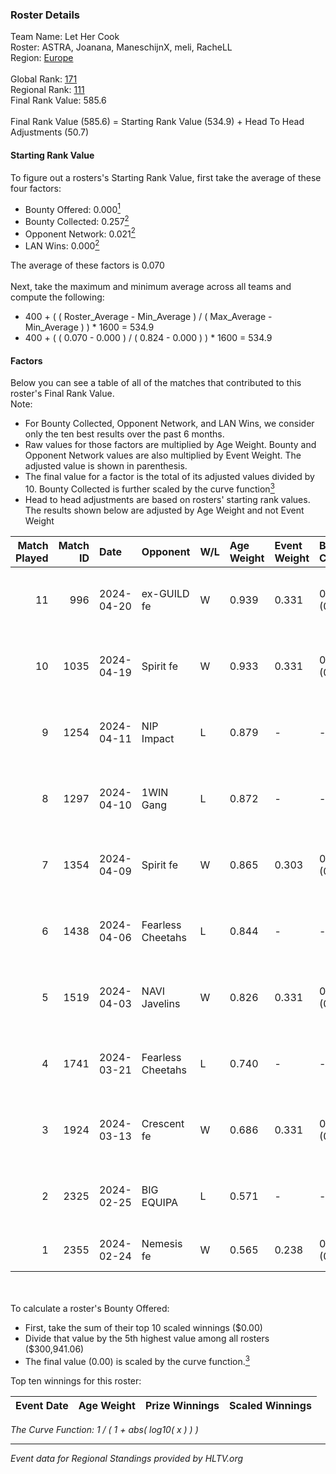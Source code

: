 ### Roster Details<br />
Team Name: Let Her Cook<br />
Roster: ASTRA, Joanana, ManeschijnX, meli, RacheLL<br />
Region: [Europe]( ../standings_europe.md)<br />
<br />
Global Rank: [171](../standings_global.md)<br />
Regional Rank: [111]( ../standings_europe.md)<br />
Final Rank Value:  585.6<br />
<br />
Final Rank Value (585.6) = Starting Rank Value (534.9) + Head To Head Adjustments (50.7)<br />

#### Starting Rank Value<br />
To figure out a rosters's Starting Rank Value, first take the average of these four factors:<br />
- Bounty Offered: 0.000[<sup>1</sup>](#table2)
- Bounty Collected: 0.257[<sup>2</sup>](#table1)
- Opponent Network: 0.021[<sup>2</sup>](#table1)
- LAN Wins: 0.000[<sup>2</sup>](#table1)

The average of these factors is 0.070<br />
<br />
Next, take the maximum and minimum average across all teams and compute the following:<br />
- 400 + ( ( Roster_Average - Min_Average ) / ( Max_Average - Min_Average ) ) * 1600 = 534.9
- 400 + ( ( 0.070 - 0.000 ) / ( 0.824 - 0.000 ) ) * 1600 = 534.9


#### Factors<br />
Below you can see a table of all of the matches that contributed to this roster's Final Rank Value.<br />
Note:<br />

- For Bounty Collected, Opponent Network, and LAN Wins, we consider only the ten best results over the past 6 months.
- Raw values for those factors are multiplied by Age Weight. Bounty and Opponent Network values are also multiplied by Event Weight. The adjusted value is shown in parenthesis.
- The final value for a factor is the total of its adjusted values divided by 10. Bounty Collected is further scaled by the curve function[<sup>3</sup>](#curveFunction)
- Head to head adjustments are based on rosters' starting rank values. The results shown below are adjusted by Age Weight and not Event Weight
<span id="table1"></span><br />


| Match Played | Match ID | Date       | Opponent          | W/L | Age Weight | Event Weight | Bounty Collected | Opponent Network | LAN Wins  | H2H Adj. | Roster                                     |
| -: | -: | :- | :- | :- | :- | :- | :- | :- | :- | -: | :- |
|           11 |      996 | 2024-04-20 | ex-GUILD fe       | W   | 0.939      | 0.331        | 0.005 (0.002)    | 0.159 (0.049)    | 0 (0.000) |    18.40 | ASTRA, Joanana, ManeschijnX, meli, RacheLL |
|           10 |     1035 | 2024-04-19 | Spirit fe         | W   | 0.933      | 0.331        | 0.005 (0.002)    | 0.079 (0.024)    | 0 (0.000) |    15.91 | ASTRA, Joanana, ManeschijnX, meli, RacheLL |
|            9 |     1254 | 2024-04-11 | NIP Impact        | L   | 0.879      | -            | -                | -                | -         |    -7.80 | ASTRA, Joanana, kezziwow, meli, RacheLL    |
|            8 |     1297 | 2024-04-10 | 1WIN Gang         | L   | 0.872      | -            | -                | -                | -         |   -15.47 | ASTRA, Joanana, kezziwow, meli, RacheLL    |
|            7 |     1354 | 2024-04-09 | Spirit fe         | W   | 0.865      | 0.303        | 0.005 (0.001)    | 0.079 (0.021)    | 0 (0.000) |    15.91 | ASTRA, Joanana, kezziwow, meli, RacheLL    |
|            6 |     1438 | 2024-04-06 | Fearless Cheetahs | L   | 0.844      | -            | -                | -                | -         |    -8.25 | ASTRA, Joanana, kezziwow, meli, RacheLL    |
|            5 |     1519 | 2024-04-03 | NAVI Javelins     | W   | 0.826      | 0.331        | 0.024 (0.007)    | 0.341 (0.093)    | 0 (0.000) |    20.25 | ASTRA, Joanana, kezziwow, meli, RacheLL    |
|            4 |     1741 | 2024-03-21 | Fearless Cheetahs | L   | 0.740      | -            | -                | -                | -         |    -7.43 | Joanana, kezziwow, meli, RacheLL, suns1de  |
|            3 |     1924 | 2024-03-13 | Crescent fe       | W   | 0.686      | 0.331        | 0.007 (0.002)    | 0.096 (0.022)    | 0 (0.000) |    14.16 | Joanana, kezziwow, meli, RacheLL, suns1de  |
|            2 |     2325 | 2024-02-25 | BIG EQUIPA        | L   | 0.571      | -            | -                | -                | -         |    -5.72 | Joanana, kezziwow, meli, RacheLL, suns1de  |
|            1 |     2355 | 2024-02-24 | Nemesis fe        | W   | 0.565      | 0.238        | 0.001 (0.000)    | 0.014 (0.002)    | 0 (0.000) |    10.76 | amyb, Emmy, Gaba, Ju, Lowlita              |

<br />
<span id="table2"></span><br />
To calculate a roster's Bounty Offered:<br />

- First, take the sum of their top 10 scaled winnings ($0.00)
- Divide that value by the 5th highest value among all rosters ($300,941.06)
- The final value (0.00) is scaled by the curve function.[<sup>3</sup>](#curveFunction)

Top ten winnings for this roster:<br />

| Event Date | Age Weight | Prize Winnings | Scaled Winnings |
| :- | -: | :- | :- |


<span id="curveFunction"></span>_The Curve Function: 1 / ( 1 + abs( log10( x ) ) )_<br />

---
_Event data for Regional Standings provided by HLTV.org_<br />
